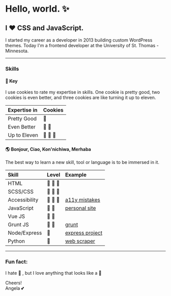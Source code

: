 # Hello, world. :sparkles:

## I :hearts: CSS and JavaScript.

I started my career as a developer in 2013 building custom WordPress themes. Today I'm a frontend developer at the University of St. Thomas - Minnesota.

---

### Skills

#### :key: Key

I use cookies to rate my expertise in skills. One cookie is pretty good, two cookies is even better, and three cookies are like turning it up to eleven.

| Expertise in | Cookies                    |
| :----------- | :------------------------- |
| Pretty Good  | :cookie:                   |
| Even Better  | :cookie: :cookie:          |
| Up to Eleven | :cookie: :cookie: :cookie: |

#### :earth_americas: Bonjour, Ciao, Kon'nichiwa, Merhaba

The best way to learn a new skill, tool or language is to be immersed in it.

| Skill         | Level                      | Example              |
| :------------ | :------------------------- | :------------------- |
| HTML          | :cookie: :cookie: :cookie: |                      |
| SCSS/CSS      | :cookie: :cookie: :cookie: |                      |
| Accessibility | :cookie: :cookie: :cookie: | [a11y mistakes][1]   |
| JavaScript    | :cookie: :cookie:          | [personal site][4]   |
| Vue JS        | :cookie: :cookie:          |                      |
| Grunt JS      | :cookie: :cookie:          | [grunt][3]           |
| Node/Express  | :cookie:                   | [express project][6] |
| Python        | :cookie:                   | [web scraper][5]     |

---

### Fun fact:

I hate :watermelon: , but I love anything that looks like a :watermelon:

Cheers!  
Angela :two_hearts:

[1]: https://github.com/angelajholden/a11ymistakes
[2]: https://github.com/angelajholden/template
[3]: https://github.com/angelajholden/grunt
[4]: https://github.com/angelajholden/personal-site
[5]: https://github.com/angelajholden/web-scraper
[6]: https://github.com/angelajholden/express-test
